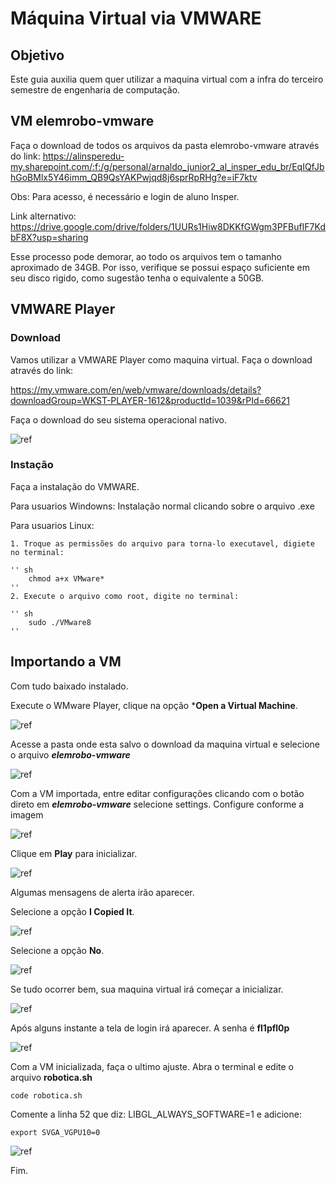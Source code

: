 # Máquina Virtual via VMWARE

## Objetivo

Este guia auxilia quem quer utilizar a maquina virtual com a infra do terceiro semestre de engenharia de computação.


## VM elemrobo-vmware


Faça o download de todos os arquivos da pasta elemrobo-vmware através do link:
https://alinsperedu-my.sharepoint.com/:f:/g/personal/arnaldo_junior2_al_insper_edu_br/EqIQfJbhGoBMlx5Y46imm_QB9QsYAKPwjqd8j6sprRpRHg?e=iF7ktv

Obs: Para acesso, é necessário e login de aluno Insper.

Link alternativo: https://drive.google.com/drive/folders/1UURs1Hiw8DKKfGWgm3PFBufIF7KdbF8X?usp=sharing

Esse processo pode demorar, ao todo os arquivos tem o tamanho aproximado de 34GB. Por isso, verifique se possui espaço suficiente em seu disco rigido, como sugestão tenha o equivalente a 50GB. 



## VMWARE Player

### Download
Vamos utilizar a VMWARE Player como maquina virtual. Faça o download através do link: 

https://my.vmware.com/en/web/vmware/downloads/details?downloadGroup=WKST-PLAYER-1612&productId=1039&rPId=66621

Faça o download do seu sistema operacional nativo.

![ref](img/img1.png)

### Instação

Faça a instalação do VMWARE. 

Para usuarios Windowns: Instalação normal clicando sobre o arquivo .exe

Para usuarios Linux:

    1. Troque as permissões do arquivo para torna-lo executavel, digiete no terminal: 

    '' sh
        chmod a+x VMware*
    ''
    2. Execute o arquivo como root, digite no terminal:

    '' sh
        sudo ./VMware8
    ''

## Importando a VM

Com tudo baixado instalado. 

Execute o WMware Player, clique na opção ***Open a Virtual Machine**.

![ref](img/img2.png)


Acesse a pasta onde esta salvo o download da maquina virtual e selecione o arquivo ***elemrobo-vmware***

![ref](img/img3.png)

Com a VM importada, entre editar configurações clicando com o botão direto em ***elemrobo-vmware*** selecione settings. Configure conforme a imagem  

![ref](img/img10.png)

Clique em **Play** para inicializar. 

![ref](img/img5.png)

Algumas mensagens de alerta irão aparecer. 

Selecione a opção **I Copied It**. 

![ref](img/img6.png)

Selecione a opção **No**. 

![ref](img/img7.png)

Se tudo ocorrer bem, sua maquina virtual irá começar a inicializar.

![ref](img/img8.png)


Após alguns instante a tela de login irá aparecer. A senha é **fl1pfl0p**

![ref](img/img9.png)

Com a VM inicializada, faça o ultimo ajuste. Abra o terminal e edite o arquivo **robotica.sh**

    code robotica.sh


Comente a linha 52 que diz: LIBGL_ALWAYS_SOFTWARE=1 e adicione:

    export SVGA_VGPU10=0


![ref](img/img11.jpeg)

Fim.
